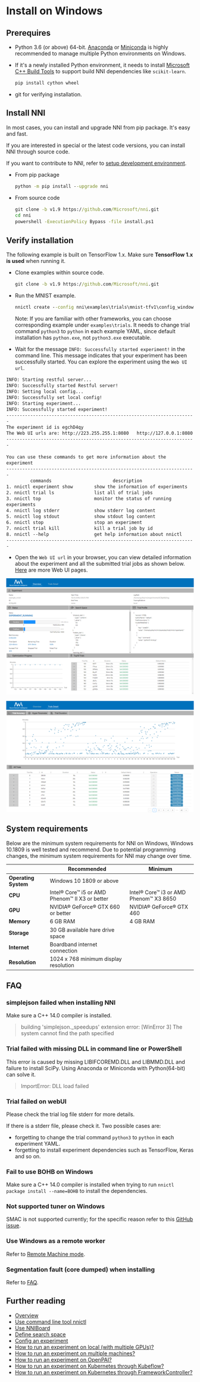 # Install on Windows

## Prerequires

* Python 3.6 (or above) 64-bit. [Anaconda](https://www.anaconda.com/products/individual) or [Miniconda](https://docs.conda.io/en/latest/miniconda.html) is highly recommended to manage multiple Python environments on Windows.

* If it's a newly installed Python environment, it needs to install [Microsoft C++ Build Tools](https://visualstudio.microsoft.com/visual-cpp-build-tools/) to support build NNI dependencies like `scikit-learn`.

    ```bat
    pip install cython wheel
    ```

* git for verifying installation.

## Install NNI

In most cases, you can install and upgrade NNI from pip package. It's easy and fast.

If you are interested in special or the latest code versions, you can install NNI through source code.

If you want to contribute to NNI, refer to [setup development environment](SetupNniDeveloperEnvironment.md).

* From pip package

    ```bat
    python -m pip install --upgrade nni
    ```

* From source code

    ```bat
    git clone -b v1.9 https://github.com/Microsoft/nni.git
    cd nni
    powershell -ExecutionPolicy Bypass -file install.ps1
    ```

## Verify installation

The following example is built on TensorFlow 1.x. Make sure **TensorFlow 1.x is used** when running it.

* Clone examples within source code.

    ```bat
    git clone -b v1.9 https://github.com/Microsoft/nni.git
    ```

* Run the MNIST example.

    ```bat
    nnictl create --config nni\examples\trials\mnist-tfv1\config_windows.yml
    ```

    Note:  If you are familiar with other frameworks, you can choose corresponding example under `examples\trials`. It needs to change trial command `python3` to `python` in each example YAML, since default installation has `python.exe`, not `python3.exe` executable.

* Wait for the message `INFO: Successfully started experiment!` in the command line. This message indicates that your experiment has been successfully started. You can explore the experiment using the `Web UI url`.

```text
INFO: Starting restful server...
INFO: Successfully started Restful server!
INFO: Setting local config...
INFO: Successfully set local config!
INFO: Starting experiment...
INFO: Successfully started experiment!
-----------------------------------------------------------------------
The experiment id is egchD4qy
The Web UI urls are: http://223.255.255.1:8080   http://127.0.0.1:8080
-----------------------------------------------------------------------

You can use these commands to get more information about the experiment
-----------------------------------------------------------------------
         commands                       description
1. nnictl experiment show        show the information of experiments
2. nnictl trial ls               list all of trial jobs
3. nnictl top                    monitor the status of running experiments
4. nnictl log stderr             show stderr log content
5. nnictl log stdout             show stdout log content
6. nnictl stop                   stop an experiment
7. nnictl trial kill             kill a trial job by id
8. nnictl --help                 get help information about nnictl
-----------------------------------------------------------------------
```

* Open the `Web UI url` in your browser, you can view detailed information about the experiment and all the submitted trial jobs as shown below. [Here](../Tutorial/WebUI.md) are more Web UI pages.

![overview](../../img/webui_overview_page.png)

![detail](../../img/webui_trialdetail_page.png)

## System requirements

Below are the minimum system requirements for NNI on Windows, Windows 10.1809 is well tested and recommend. Due to potential programming changes, the minimum system requirements for NNI may change over time.

|                      | Recommended                                    | Minimum                                |
| -------------------- | ---------------------------------------------- | -------------------------------------- |
| **Operating System** | Windows 10 1809 or above                       |
| **CPU**              | Intel® Core™ i5 or AMD Phenom™ II X3 or better | Intel® Core™ i3 or AMD Phenom™ X3 8650 |
| **GPU**              | NVIDIA® GeForce® GTX 660 or better             | NVIDIA® GeForce® GTX 460               |
| **Memory**           | 6 GB RAM                                       | 4 GB RAM                               |
| **Storage**          | 30 GB available hare drive space               |
| **Internet**         | Boardband internet connection                  |
| **Resolution**       | 1024 x 768 minimum display resolution          |

## FAQ

### simplejson failed when installing NNI

Make sure a C++ 14.0 compiler is installed.
>building 'simplejson._speedups' extension error: [WinError 3] The system cannot find the path specified

### Trial failed with missing DLL in command line or PowerShell

This error is caused by missing LIBIFCOREMD.DLL and LIBMMD.DLL and failure to install SciPy. Using Anaconda or Miniconda with Python(64-bit) can solve it.
>ImportError: DLL load failed

### Trial failed on webUI

Please check the trial log file stderr for more details.

If there is a stderr file, please check it. Two possible cases are:

* forgetting to change the trial command `python3` to `python` in each experiment YAML.
* forgetting to install experiment dependencies such as TensorFlow, Keras and so on.

### Fail to use BOHB on Windows

Make sure a C++ 14.0 compiler is installed when trying to run `nnictl package install --name=BOHB` to install the dependencies.

### Not supported tuner on Windows

SMAC is not supported currently; for the specific reason refer to this [GitHub issue](https://github.com/automl/SMAC3/issues/483).

### Use Windows as a remote worker

Refer to [Remote Machine mode](../TrainingService/RemoteMachineMode.md).

### Segmentation fault (core dumped) when installing

Refer to [FAQ](FAQ.md).

## Further reading

* [Overview](../Overview.md)
* [Use command line tool nnictl](Nnictl.md)
* [Use NNIBoard](WebUI.md)
* [Define search space](SearchSpaceSpec.md)
* [Config an experiment](ExperimentConfig.md)
* [How to run an experiment on local (with multiple GPUs)?](../TrainingService/LocalMode.md)
* [How to run an experiment on multiple machines?](../TrainingService/RemoteMachineMode.md)
* [How to run an experiment on OpenPAI?](../TrainingService/PaiMode.md)
* [How to run an experiment on Kubernetes through Kubeflow?](../TrainingService/KubeflowMode.md)
* [How to run an experiment on Kubernetes through FrameworkController?](../TrainingService/FrameworkControllerMode.md)
